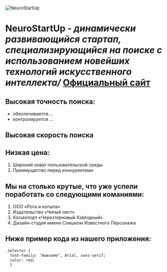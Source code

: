 ![NeuroStartUp](https://github.com/netology-ds-team/git-homeworks/blob/main/1_self/logo.png)
# **NeuroStartUp** - *динамически развивающийся стартап, специализирующийся на поиске с использованием новейших технологий искусственного интеллекта/* [Официальный сайт](https://netology.ru)

## Высокая точность поиска:
* обеспечивается ...
* контролируется ...

## Высокая скорость поиска

## Низкая цена:
1. Широкий охват пользовательской среды
1. Преимущество перед конкурентами

## Мы на столько крутые, что уже успели поработать со следующими команиями:
1. ООО «Рога и копыта»
1. Издательство «Читый лист»
1. Космопорт «Черезтерновый Кзвёздный»
1. Дизайн-студия имени Слишком Известного Персонажа

## Ниже пример кода из нашего приложения:

```html
.selector {
  font-family: "Awesome", Arial, sans-serif;
  color: red;
  }
  ```